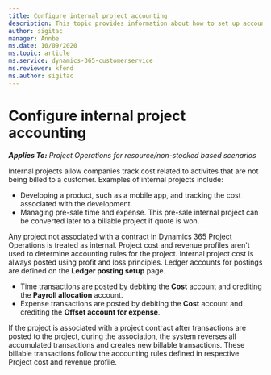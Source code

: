 ```yaml
---
title: Configure internal project accounting
description: This topic provides information about how to set up accounting practices for internal projects in Project Operations.
author: sigitac
manager: Annbe
ms.date: 10/09/2020
ms.topic: article
ms.service: dynamics-365-customerservice
ms.reviewer: kfend 
ms.author: sigitac
---
```


# Configure internal project accounting

_**Applies To:** Project Operations for resource/non-stocked based scenarios_

Internal projects allow companies track cost related to activites that are not being billed to a customer. Examples of internal projects include:

- Developing a product, such as a mobile app, and tracking the cost associated with the development.
- Managing pre-sale time and expense. This pre-sale internal project can be converted later to a billable project if quote is won.

Any project not associated with a contract in Dynamics 365 Project Operations is treated as internal. Project cost and revenue profiles aren't used to determine accounting rules for the project. Internal project cost is always posted using profit and loss principles. Ledger accounts for postings are defined on the **Ledger posting setup** page.

- Time transactions are posted by debiting the **Cost** account and crediting the **Payroll allocation** account.
- Expense transactions are posted by debiting the **Cost** account and crediting the **Offset account for expense**.

If the project is associated with a project contract after transactions are posted to the project, during the association, the system reverses all accumulated transactions and creates new billable transactions. These billable transactions follow the accounting rules defined in respective Project cost and revenue profile.
